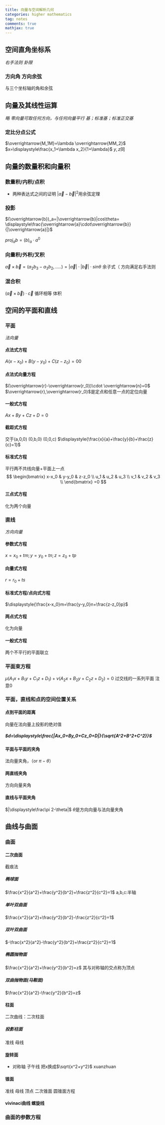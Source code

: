 ```yaml
---
title: 向量与空间解析几何
categories: higher mathematics
tag: notes
comments: true
mathjax: true
---
```

## 空间直角坐标系
*右手法则* *卦限*
### 方向角 方向余弦
与三个坐标轴的角和余弦

## 向量及其线性运算
*略*
*零向量可取任何方向，与任何向量平行*
*基；标准基；标准正交基*
### 定比分点公式
$\overrightarrow{M_1M}=\lambda \overrightarrow{MM_2}$
$x=\displaystyle\frac{x_1+\lambda x_2}{1+\lambda}$ 
$y,z$同


## 向量的数量积和向量积
### 数量积/内积/点积
* 两种表达式之间的证明 $|\overrightarrow{a}-\overrightarrow{b}|^2$用余弦定理

### 投影
$(\overrightarrow{b})_a=|\overrightarrow{b}|cos\theta= \displaystyle\frac{\overrightarrow{a}\cdot\overrightarrow{b}}{|\overrightarrow{a}|}$

$proj_ab=(b)_a\cdot a^0$

### 向量积/外积/叉积
$\overrightarrow{a}\times\overrightarrow{b}=(a_2b_3-a_3b_2,.....)=|\overrightarrow{a}|\cdot|\overrightarrow{b}|\cdot sin\theta$
余子式（
方向满足右手法则

### 混合积
$(\overrightarrow{a}\times\overrightarrow{b})\cdot \overrightarrow{c}$
循环相等 体积

## 空间的平面和直线
### 平面
*法向量*
#### 点法式方程
$A(x-x_0)+B(y-y_0)+C(z-z_0)=00$

#### 点法式向量方程
$(\overrightarrow{r}-\overrightarrow{r_0})\cdot \overrightarrow{n}=0$
$\overrightarrow{r},\overrightarrow{r_0}$是定点和任意一点的定位向量

#### 一般式方程
$Ax+By+Cz+D=0$

#### 截距式方程
交于(a,0,0) (0,b,0) (0,0,c)
$\displaystyle{\frac{x}{a}+\frac{y}{b}+\frac{z}{c}=1}$

#### 标准式方程
平行两不共线向量+平面上一点
$$
\begin{bmatrix}
x-x_0 & y-y_0 & z-z_0 \\
u_1 & u_2 & u_3 \\
v_1 & v_2 & v_3 \\
\end{bmatrix}
=0
$$

#### 三点式方程
化为两个向量

### 直线
*方向向量*
#### 参数式方程
$x=x_0+tm;y=y_0+tn;z=z_0+tp$
#### 向量式方程
$r=r_0+ts$

#### 标准式方程/点向式方程
$\displaystyle{\frac{x-x_0}m=\frac{y-y_0}n+\frac{z-z_0}p}$

#### 两点式方程
化为向量

#### 一般式方程
两个不平行的平面联立

### 平面束方程
$\mu(A_1x+B_1y+C_1z+D_1)+\nu(A_2x+B_2y+C_2z+D_2)=0$
过交线的一系列平面 注意0

### 平面，直线和点的空间位置关系

#### 点到平面的距离
向量在法向量上投影的绝对值
##### $d=\displaystyle\frac{|Ax_0+By_0+Cz_0+D|}{\sqrt{A^2+B^2+C^2}}$

#### 平面与平面的夹角
法向量夹角，（or $\pi-\theta$）

#### 两直线夹角
方向向量夹角

#### 直线与平面夹角
$|\displaystyle\frac\pi 2-\theta|$
$\theta$是方向向量与法向量夹角

## 曲线与曲面
### 曲面
#### 二次曲面
截痕法
##### 椭球面
$\frac{x^2}{a^2}+\frac{y^2}{b^2}+\frac{z^2}{c^2}=1$
a,b,c:半轴

##### 单叶双曲面
$\frac{x^2}{a^2}+\frac{y^2}{b^2}-\frac{z^2}{c^2}=1$

##### 双叶双曲面
$-\frac{x^2}{a^2}-\frac{y^2}{b^2}+\frac{z^2}{c^2}=1$

##### 椭圆抛物面
$\frac{x^2}{a^2}+\frac{y^2}{b^2}=z$
其与对称轴的交点称为顶点

##### 双曲抛物面(马鞍面)
$\frac{x^2}{a^2}-\frac{y^2}{b^2}=z$

#### 柱面
二次曲线：二次柱面
#####  投影柱面
准线 母线

#### 旋转面
* 对称轴 子午线
  把x换成$\sqrt{x^2+y^2}$ xuanzhuan
#### 锥面
准线 母线 顶点
二次锥面 圆锥面方程


#### vivinaci曲线 螺旋线
### 曲面的参数方程
<script type="text/javascript" src="http://cdn.mathjax.org/mathjax/latest/MathJax.js?config=TeX-AMS-MML_HTMLorMML"></script>
<script type="text/x-mathjax-config">
  MathJax.Hub.Config({ tex2jax: {inlineMath: [['$', '$']]}, messageStyle: "none" });
</script>